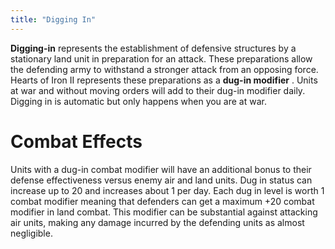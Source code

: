 ```yaml
---
title: "Digging In"
---
```


**Digging-in** represents the establishment of defensive structures by a
stationary land unit in preparation for an attack. These preparations
allow the defending army to withstand a stronger attack from an opposing
force. Hearts of Iron II represents these preparations as a **dug-in
modifier** . Units at war and without moving orders will add to their
dug-in modifier daily. Digging in is automatic but only happens when you
are at war.

#  Combat Effects 

Units with a dug-in combat modifier will have an additional bonus to
their defense effectiveness versus enemy air and land units. Dug in
status can increase up to 20 and increases about 1 per day. Each dug in
level is worth 1 combat modifier meaning that defenders can get a
maximum +20 combat modifier in land combat. This modifier can be
substantial against attacking air units, making any damage incurred by
the defending units as almost negligible.
